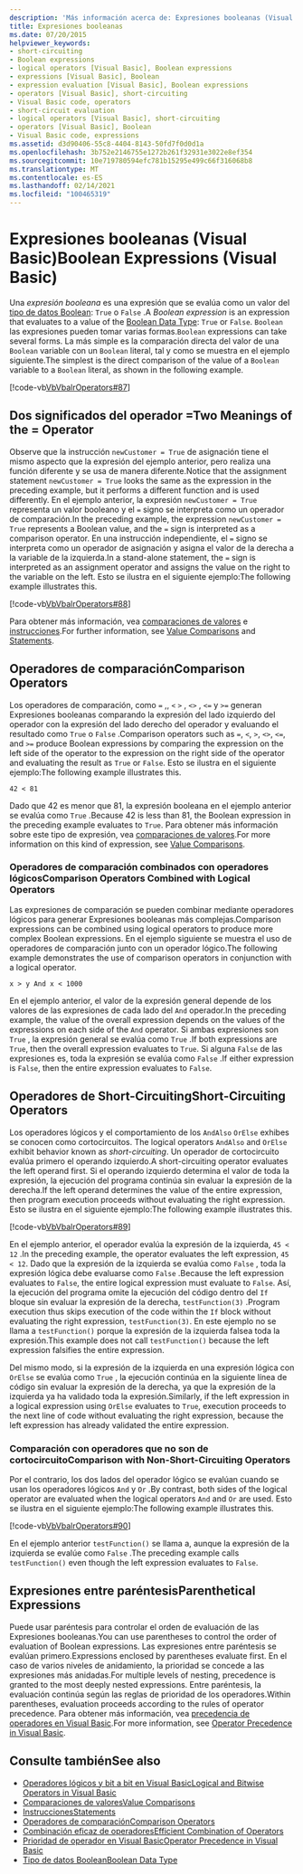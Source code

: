 ```yaml
---
description: 'Más información acerca de: Expresiones booleanas (Visual Basic)'
title: Expresiones booleanas
ms.date: 07/20/2015
helpviewer_keywords:
- short-circuiting
- Boolean expressions
- logical operators [Visual Basic], Boolean expressions
- expressions [Visual Basic], Boolean
- expression evaluation [Visual Basic], Boolean expressions
- operators [Visual Basic], short-circuiting
- Visual Basic code, operators
- short-circuit evaluation
- logical operators [Visual Basic], short-circuiting
- operators [Visual Basic], Boolean
- Visual Basic code, expressions
ms.assetid: d3d90406-55c8-4404-8143-50fd7f0d0d1a
ms.openlocfilehash: 3b752e2146755e1272b261f32931e3022e8ef354
ms.sourcegitcommit: 10e719780594efc781b15295e499c66f316068b8
ms.translationtype: MT
ms.contentlocale: es-ES
ms.lasthandoff: 02/14/2021
ms.locfileid: "100465319"
---
```

# <a name="boolean-expressions-visual-basic"></a><span data-ttu-id="fec7d-103">Expresiones booleanas (Visual Basic)</span><span class="sxs-lookup"><span data-stu-id="fec7d-103">Boolean Expressions (Visual Basic)</span></span>

<span data-ttu-id="fec7d-104">Una *expresión booleana* es una expresión que se evalúa como un valor del [tipo de datos Boolean](../../../language-reference/data-types/boolean-data-type.md): `True` o `False` .</span><span class="sxs-lookup"><span data-stu-id="fec7d-104">A *Boolean expression* is an expression that evaluates to a value of the [Boolean Data Type](../../../language-reference/data-types/boolean-data-type.md): `True` or `False`.</span></span> <span data-ttu-id="fec7d-105">`Boolean` las expresiones pueden tomar varias formas.</span><span class="sxs-lookup"><span data-stu-id="fec7d-105">`Boolean` expressions can take several forms.</span></span> <span data-ttu-id="fec7d-106">La más simple es la comparación directa del valor de una `Boolean` variable con un `Boolean` literal, tal y como se muestra en el ejemplo siguiente.</span><span class="sxs-lookup"><span data-stu-id="fec7d-106">The simplest is the direct comparison of the value of a `Boolean` variable to a `Boolean` literal, as shown in the following example.</span></span>  
  
 [!code-vb[VbVbalrOperators#87](~/samples/snippets/visualbasic/VS_Snippets_VBCSharp/VbVbalrOperators/VB/Class1.vb#87)]  
  
## <a name="two-meanings-of-the--operator"></a><span data-ttu-id="fec7d-107">Dos significados del operador =</span><span class="sxs-lookup"><span data-stu-id="fec7d-107">Two Meanings of the = Operator</span></span>  

 <span data-ttu-id="fec7d-108">Observe que la instrucción `newCustomer = True` de asignación tiene el mismo aspecto que la expresión del ejemplo anterior, pero realiza una función diferente y se usa de manera diferente.</span><span class="sxs-lookup"><span data-stu-id="fec7d-108">Notice that the assignment statement `newCustomer = True` looks the same as the expression in the preceding example, but it performs a different function and is used differently.</span></span> <span data-ttu-id="fec7d-109">En el ejemplo anterior, la expresión `newCustomer = True` representa un valor booleano y el `=` signo se interpreta como un operador de comparación.</span><span class="sxs-lookup"><span data-stu-id="fec7d-109">In the preceding example, the expression `newCustomer = True` represents a Boolean value, and the `=` sign is interpreted as a comparison operator.</span></span> <span data-ttu-id="fec7d-110">En una instrucción independiente, el `=` signo se interpreta como un operador de asignación y asigna el valor de la derecha a la variable de la izquierda.</span><span class="sxs-lookup"><span data-stu-id="fec7d-110">In a stand-alone statement, the `=` sign is interpreted as an assignment operator and assigns the value on the right to the variable on the left.</span></span> <span data-ttu-id="fec7d-111">Esto se ilustra en el siguiente ejemplo:</span><span class="sxs-lookup"><span data-stu-id="fec7d-111">The following example illustrates this.</span></span>  
  
 [!code-vb[VbVbalrOperators#88](~/samples/snippets/visualbasic/VS_Snippets_VBCSharp/VbVbalrOperators/VB/Class1.vb#88)]  
  
 <span data-ttu-id="fec7d-112">Para obtener más información, vea [comparaciones de valores](value-comparisons.md) e [instrucciones](../../../language-reference/statements/index.md).</span><span class="sxs-lookup"><span data-stu-id="fec7d-112">For further information, see [Value Comparisons](value-comparisons.md) and [Statements](../../../language-reference/statements/index.md).</span></span>  
  
## <a name="comparison-operators"></a><span data-ttu-id="fec7d-113">Operadores de comparación</span><span class="sxs-lookup"><span data-stu-id="fec7d-113">Comparison Operators</span></span>  

 <span data-ttu-id="fec7d-114">Los operadores de comparación, como `=` ,, `<` `>` , `<>` , `<=` y `>=` generan Expresiones booleanas comparando la expresión del lado izquierdo del operador con la expresión del lado derecho del operador y evaluando el resultado como `True` o `False` .</span><span class="sxs-lookup"><span data-stu-id="fec7d-114">Comparison operators such as `=`, `<`, `>`, `<>`, `<=`, and `>=` produce Boolean expressions by comparing the expression on the left side of the operator to the expression on the right side of the operator and evaluating the result as `True` or `False`.</span></span> <span data-ttu-id="fec7d-115">Esto se ilustra en el siguiente ejemplo:</span><span class="sxs-lookup"><span data-stu-id="fec7d-115">The following example illustrates this.</span></span>  
  
 `42 < 81`  
  
 <span data-ttu-id="fec7d-116">Dado que 42 es menor que 81, la expresión booleana en el ejemplo anterior se evalúa como `True` .</span><span class="sxs-lookup"><span data-stu-id="fec7d-116">Because 42 is less than 81, the Boolean expression in the preceding example evaluates to `True`.</span></span> <span data-ttu-id="fec7d-117">Para obtener más información sobre este tipo de expresión, vea [comparaciones de valores](value-comparisons.md).</span><span class="sxs-lookup"><span data-stu-id="fec7d-117">For more information on this kind of expression, see [Value Comparisons](value-comparisons.md).</span></span>  
  
### <a name="comparison-operators-combined-with-logical-operators"></a><span data-ttu-id="fec7d-118">Operadores de comparación combinados con operadores lógicos</span><span class="sxs-lookup"><span data-stu-id="fec7d-118">Comparison Operators Combined with Logical Operators</span></span>  

 <span data-ttu-id="fec7d-119">Las expresiones de comparación se pueden combinar mediante operadores lógicos para generar Expresiones booleanas más complejas.</span><span class="sxs-lookup"><span data-stu-id="fec7d-119">Comparison expressions can be combined using logical operators to produce more complex Boolean expressions.</span></span> <span data-ttu-id="fec7d-120">En el ejemplo siguiente se muestra el uso de operadores de comparación junto con un operador lógico.</span><span class="sxs-lookup"><span data-stu-id="fec7d-120">The following example demonstrates the use of comparison operators in conjunction with a logical operator.</span></span>  
  
 `x > y And x < 1000`  
  
 <span data-ttu-id="fec7d-121">En el ejemplo anterior, el valor de la expresión general depende de los valores de las expresiones de cada lado del `And` operador.</span><span class="sxs-lookup"><span data-stu-id="fec7d-121">In the preceding example, the value of the overall expression depends on the values of the expressions on each side of the `And` operator.</span></span> <span data-ttu-id="fec7d-122">Si ambas expresiones son `True` , la expresión general se evalúa como `True` .</span><span class="sxs-lookup"><span data-stu-id="fec7d-122">If both expressions are `True`, then the overall expression evaluates to `True`.</span></span> <span data-ttu-id="fec7d-123">Si alguna `False` de las expresiones es, toda la expresión se evalúa como `False` .</span><span class="sxs-lookup"><span data-stu-id="fec7d-123">If either expression is `False`, then the entire expression evaluates to `False`.</span></span>  
  
## <a name="short-circuiting-operators"></a><span data-ttu-id="fec7d-124">Operadores de Short-Circuiting</span><span class="sxs-lookup"><span data-stu-id="fec7d-124">Short-Circuiting Operators</span></span>  

 <span data-ttu-id="fec7d-125">Los operadores lógicos y el comportamiento de los `AndAlso` `OrElse` exhibes se conocen como cortocircuitos. </span><span class="sxs-lookup"><span data-stu-id="fec7d-125">The logical operators `AndAlso` and `OrElse` exhibit behavior known as *short-circuiting*.</span></span> <span data-ttu-id="fec7d-126">Un operador de cortocircuito evalúa primero el operando izquierdo.</span><span class="sxs-lookup"><span data-stu-id="fec7d-126">A short-circuiting operator evaluates the left operand first.</span></span> <span data-ttu-id="fec7d-127">Si el operando izquierdo determina el valor de toda la expresión, la ejecución del programa continúa sin evaluar la expresión de la derecha.</span><span class="sxs-lookup"><span data-stu-id="fec7d-127">If the left operand determines the value of the entire expression, then program execution proceeds without evaluating the right expression.</span></span> <span data-ttu-id="fec7d-128">Esto se ilustra en el siguiente ejemplo:</span><span class="sxs-lookup"><span data-stu-id="fec7d-128">The following example illustrates this.</span></span>  
  
 [!code-vb[VbVbalrOperators#89](~/samples/snippets/visualbasic/VS_Snippets_VBCSharp/VbVbalrOperators/VB/Class1.vb#89)]  
  
 <span data-ttu-id="fec7d-129">En el ejemplo anterior, el operador evalúa la expresión de la izquierda, `45 < 12` .</span><span class="sxs-lookup"><span data-stu-id="fec7d-129">In the preceding example, the operator evaluates the left expression, `45 < 12`.</span></span> <span data-ttu-id="fec7d-130">Dado que la expresión de la izquierda se evalúa como `False` , toda la expresión lógica debe evaluarse como `False` .</span><span class="sxs-lookup"><span data-stu-id="fec7d-130">Because the left expression evaluates to `False`, the entire logical expression must evaluate to `False`.</span></span> <span data-ttu-id="fec7d-131">Así, la ejecución del programa omite la ejecución del código dentro del `If` bloque sin evaluar la expresión de la derecha, `testFunction(3)` .</span><span class="sxs-lookup"><span data-stu-id="fec7d-131">Program execution thus skips execution of the code within the `If` block without evaluating the right expression, `testFunction(3)`.</span></span> <span data-ttu-id="fec7d-132">En este ejemplo no se llama a `testFunction()` porque la expresión de la izquierda falsea toda la expresión.</span><span class="sxs-lookup"><span data-stu-id="fec7d-132">This example does not call `testFunction()` because the left expression falsifies the entire expression.</span></span>  
  
 <span data-ttu-id="fec7d-133">Del mismo modo, si la expresión de la izquierda en una expresión lógica con `OrElse` se evalúa como `True` , la ejecución continúa en la siguiente línea de código sin evaluar la expresión de la derecha, ya que la expresión de la izquierda ya ha validado toda la expresión.</span><span class="sxs-lookup"><span data-stu-id="fec7d-133">Similarly, if the left expression in a logical expression using `OrElse` evaluates to `True`, execution proceeds to the next line of code without evaluating the right expression, because the left expression has already validated the entire expression.</span></span>  
  
### <a name="comparison-with-non-short-circuiting-operators"></a><span data-ttu-id="fec7d-134">Comparación con operadores que no son de cortocircuito</span><span class="sxs-lookup"><span data-stu-id="fec7d-134">Comparison with Non-Short-Circuiting Operators</span></span>  

 <span data-ttu-id="fec7d-135">Por el contrario, los dos lados del operador lógico se evalúan cuando se usan los operadores lógicos `And` y `Or` .</span><span class="sxs-lookup"><span data-stu-id="fec7d-135">By contrast, both sides of the logical operator are evaluated when the logical operators `And` and `Or` are used.</span></span> <span data-ttu-id="fec7d-136">Esto se ilustra en el siguiente ejemplo:</span><span class="sxs-lookup"><span data-stu-id="fec7d-136">The following example illustrates this.</span></span>  
  
 [!code-vb[VbVbalrOperators#90](~/samples/snippets/visualbasic/VS_Snippets_VBCSharp/VbVbalrOperators/VB/Class1.vb#90)]  
  
 <span data-ttu-id="fec7d-137">En el ejemplo anterior `testFunction()` se llama a, aunque la expresión de la izquierda se evalúe como `False` .</span><span class="sxs-lookup"><span data-stu-id="fec7d-137">The preceding example calls `testFunction()` even though the left expression evaluates to `False`.</span></span>  
  
## <a name="parenthetical-expressions"></a><span data-ttu-id="fec7d-138">Expresiones entre paréntesis</span><span class="sxs-lookup"><span data-stu-id="fec7d-138">Parenthetical Expressions</span></span>  

 <span data-ttu-id="fec7d-139">Puede usar paréntesis para controlar el orden de evaluación de las Expresiones booleanas.</span><span class="sxs-lookup"><span data-stu-id="fec7d-139">You can use parentheses to control the order of evaluation of Boolean expressions.</span></span> <span data-ttu-id="fec7d-140">Las expresiones entre paréntesis se evalúan primero.</span><span class="sxs-lookup"><span data-stu-id="fec7d-140">Expressions enclosed by parentheses evaluate first.</span></span> <span data-ttu-id="fec7d-141">En el caso de varios niveles de anidamiento, la prioridad se concede a las expresiones más anidadas.</span><span class="sxs-lookup"><span data-stu-id="fec7d-141">For multiple levels of nesting, precedence is granted to the most deeply nested expressions.</span></span> <span data-ttu-id="fec7d-142">Entre paréntesis, la evaluación continúa según las reglas de prioridad de los operadores.</span><span class="sxs-lookup"><span data-stu-id="fec7d-142">Within parentheses, evaluation proceeds according to the rules of operator precedence.</span></span> <span data-ttu-id="fec7d-143">Para obtener más información, vea [precedencia de operadores en Visual Basic](../../../language-reference/operators/operator-precedence.md).</span><span class="sxs-lookup"><span data-stu-id="fec7d-143">For more information, see [Operator Precedence in Visual Basic](../../../language-reference/operators/operator-precedence.md).</span></span>  
  
## <a name="see-also"></a><span data-ttu-id="fec7d-144">Consulte también</span><span class="sxs-lookup"><span data-stu-id="fec7d-144">See also</span></span>

- [<span data-ttu-id="fec7d-145">Operadores lógicos y bit a bit en Visual Basic</span><span class="sxs-lookup"><span data-stu-id="fec7d-145">Logical and Bitwise Operators in Visual Basic</span></span>](logical-and-bitwise-operators.md)
- [<span data-ttu-id="fec7d-146">Comparaciones de valores</span><span class="sxs-lookup"><span data-stu-id="fec7d-146">Value Comparisons</span></span>](value-comparisons.md)
- [<span data-ttu-id="fec7d-147">Instrucciones</span><span class="sxs-lookup"><span data-stu-id="fec7d-147">Statements</span></span>](../statements.md)
- [<span data-ttu-id="fec7d-148">Operadores de comparación</span><span class="sxs-lookup"><span data-stu-id="fec7d-148">Comparison Operators</span></span>](../../../language-reference/operators/comparison-operators.md)
- [<span data-ttu-id="fec7d-149">Combinación eficaz de operadores</span><span class="sxs-lookup"><span data-stu-id="fec7d-149">Efficient Combination of Operators</span></span>](efficient-combination-of-operators.md)
- [<span data-ttu-id="fec7d-150">Prioridad de operador en Visual Basic</span><span class="sxs-lookup"><span data-stu-id="fec7d-150">Operator Precedence in Visual Basic</span></span>](../../../language-reference/operators/operator-precedence.md)
- [<span data-ttu-id="fec7d-151">Tipo de datos Boolean</span><span class="sxs-lookup"><span data-stu-id="fec7d-151">Boolean Data Type</span></span>](../../../language-reference/data-types/boolean-data-type.md)
